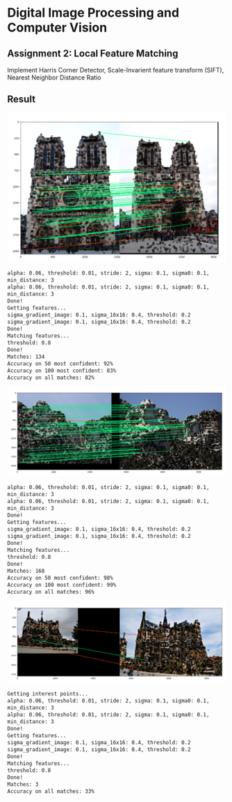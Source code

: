 # Digital Image Processing and Computer Vision
## Assignment 2: Local Feature Matching
Implement Harris Corner Detector, Scale-Invarient feature transform (SIFT), Nearest Neighbor Distance Ratio

## Result
![alt text](writeup/images/notre_dame/Figure_1.png)
```Getting interest points...
alpha: 0.06, threshold: 0.01, stride: 2, sigma: 0.1, sigma0: 0.1, min_distance: 3
alpha: 0.06, threshold: 0.01, stride: 2, sigma: 0.1, sigma0: 0.1, min_distance: 3
Done!
Getting features...
sigma_gradient_image: 0.1, sigma_16x16: 0.4, threshold: 0.2
sigma_gradient_image: 0.1, sigma_16x16: 0.4, threshold: 0.2
Done!
Matching features...
threshold: 0.8
Done!
Matches: 134
Accuracy on 50 most confident: 92%
Accuracy on 100 most confident: 83%
Accuracy on all matches: 82%
```

![alt text](writeup/images/MountRushmore/Figure_2.png)
```Getting interest points...
alpha: 0.06, threshold: 0.01, stride: 2, sigma: 0.1, sigma0: 0.1, min_distance: 3
alpha: 0.06, threshold: 0.01, stride: 2, sigma: 0.1, sigma0: 0.1, min_distance: 3
Done!
Getting features...
sigma_gradient_image: 0.1, sigma_16x16: 0.4, threshold: 0.2
sigma_gradient_image: 0.1, sigma_16x16: 0.4, threshold: 0.2
Done!
Matching features...
threshold: 0.8
Done!
Matches: 168
Accuracy on 50 most confident: 98%
Accuracy on 100 most confident: 99%
Accuracy on all matches: 96%
```

![alt text](writeup/images/EpiscopalGaudi/Figure_3.png)
```Getting interest points...
Getting interest points...
alpha: 0.06, threshold: 0.01, stride: 2, sigma: 0.1, sigma0: 0.1, min_distance: 3
alpha: 0.06, threshold: 0.01, stride: 2, sigma: 0.1, sigma0: 0.1, min_distance: 3
Done!
Getting features...
sigma_gradient_image: 0.1, sigma_16x16: 0.4, threshold: 0.2
sigma_gradient_image: 0.1, sigma_16x16: 0.4, threshold: 0.2
Done!
Matching features...
threshold: 0.8
Done!
Matches: 3
Accuracy on all matches: 33%
```